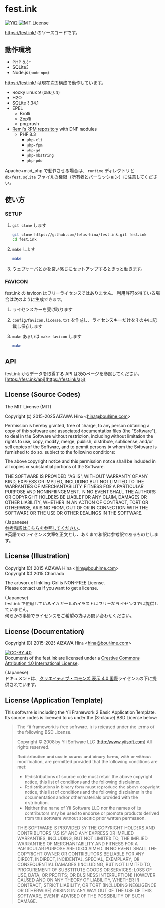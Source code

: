 fest.ink
========

[![Yii2](https://img.shields.io/badge/Powered_by-Yii_Framework-green.svg?style=flat)](http://www.yiiframework.com/)
[![MIT License](https://img.shields.io/github/license/fetus-hina/fest.ink.svg)](https://github.com/fetus-hina/fest.ink/blob/master/LICENSE)

https://fest.ink/ のソースコードです。

動作環境
--------

* PHP 8.3+
* SQLite3
* Node.js (`node` `npm`)

https://fest.ink/ は現在次の構成で動作しています。

* Rocky Linux 9 (x86_64)
* H2O
* SQLite 3.34.1
* EPEL
  - Brotli
  - Zopfli
  - pngcrush
* [Remi's RPM repository](http://rpms.remirepo.net/) with DNF modules
  - PHP 8.3
    - `php-cli`
    - `php-fpm`
    - `php-gd`
    - `php-mbstring`
    - `php-pdo`

Apache+mod_php で動作させる場合は、 `runtime` ディレクトリと `db/fest.sqlite` ファイルの権限（所有者とパーミッション）に注意してください。


使い方
------

### SETUP ###

1. `git clone` します

    ```sh
    git clone https://github.com/fetus-hina/fest.ink.git fest.ink
    cd fest.ink
    ```

2. `make` します

    ```sh
    make
    ```

3. ウェブサーバとかを良い感じにセットアップするときっと動きます。

### FAVICON ###

fest.ink の favicon はフリーライセンスではありません。
利用許可を得ている場合は次のように生成できます。

1. ライセンスキーを受け取ります

2. `config/favicon.license.txt` を作成し、ライセンスキーだけをその中に記載し保存します

3. `make` あるいは `make favicon` します

    ```sh
    make
    ```


API
---

fest.ink からデータを取得する API は次のページを参照してください。
[https://fest.ink/api](https://fest.ink/api)


License (Source Codes)
----------------------

The MIT License (MIT)

Copyright (c) 2015-2025 AIZAWA Hina \<hina@bouhime.com\>

Permission is hereby granted, free of charge, to any person obtaining a copy
of this software and associated documentation files (the "Software"), to deal
in the Software without restriction, including without limitation the rights
to use, copy, modify, merge, publish, distribute, sublicense, and/or sell
copies of the Software, and to permit persons to whom the Software is
furnished to do so, subject to the following conditions:

The above copyright notice and this permission notice shall be included in all
copies or substantial portions of the Software.

THE SOFTWARE IS PROVIDED "AS IS", WITHOUT WARRANTY OF ANY KIND, EXPRESS OR
IMPLIED, INCLUDING BUT NOT LIMITED TO THE WARRANTIES OF MERCHANTABILITY,
FITNESS FOR A PARTICULAR PURPOSE AND NONINFRINGEMENT. IN NO EVENT SHALL THE
AUTHORS OR COPYRIGHT HOLDERS BE LIABLE FOR ANY CLAIM, DAMAGES OR OTHER
LIABILITY, WHETHER IN AN ACTION OF CONTRACT, TORT OR OTHERWISE, ARISING FROM,
OUT OF OR IN CONNECTION WITH THE SOFTWARE OR THE USE OR OTHER DEALINGS IN THE
SOFTWARE.

(Japanese)  
[参考和訳はこちらを参照してください](https://osdn.jp/projects/opensource/wiki/licenses%2FMIT_license)。  
※英語でのライセンス文章を正文とし、あくまで和訳は参考訳であるものとします。


License (Illustration)
----------------------

Copyright (C) 2015 AIZAWA Hina \<hina@bouhime.com\>  
Copyright (C) 2015 Chomado

The artwork of Inkling-Girl is NON-FREE License.  
Please contact us if you want to get a license.


(Japanese)  
fest.ink で使用しているイカガールのイラストはフリーなライセンスでは提供していません。  
何らかの事情でライセンスをご希望の方はお問い合わせください。


License (Documentation)
-----------------------

Copyright (C) 2015-2025 AIZAWA Hina \<hina@bouhime.com\>

[![CC-BY 4.0](https://i.creativecommons.org/l/by/4.0/88x31.png)](http://creativecommons.org/licenses/by/4.0/deed.ja)  
Documents of the fest.ink are licensed under a [Creative Commons Attribution 4.0 International License](http://creativecommons.org/licenses/by/4.0/deed.en).

(Japanese)  
ドキュメントは、[クリエイティブ・コモンズ 表示 4.0 国際](http://creativecommons.org/licenses/by/4.0/deed.ja)ライセンスの下に提供されています。


License (Application Template)
------------------------------

This software is including the Yii Framework 2 Basic Application Template.  
Its source codes is licensed to us under the (3-clause) BSD License below:

> The Yii framework is free software. It is released under the terms of
> the following BSD License.
> 
> Copyright © 2008 by Yii Software LLC (http://www.yiisoft.com)
> All rights reserved.
> 
> Redistribution and use in source and binary forms, with or without
> modification, are permitted provided that the following conditions
> are met:
> 
>  * Redistributions of source code must retain the above copyright
>    notice, this list of conditions and the following disclaimer.
>  * Redistributions in binary form must reproduce the above copyright
>    notice, this list of conditions and the following disclaimer in
>    the documentation and/or other materials provided with the
>    distribution.
>  * Neither the name of Yii Software LLC nor the names of its
>    contributors may be used to endorse or promote products derived
>    from this software without specific prior written permission.
> 
> THIS SOFTWARE IS PROVIDED BY THE COPYRIGHT HOLDERS AND CONTRIBUTORS
> "AS IS" AND ANY EXPRESS OR IMPLIED WARRANTIES, INCLUDING, BUT NOT
> LIMITED TO, THE IMPLIED WARRANTIES OF MERCHANTABILITY AND FITNESS
> FOR A PARTICULAR PURPOSE ARE DISCLAIMED. IN NO EVENT SHALL THE
> COPYRIGHT OWNER OR CONTRIBUTORS BE LIABLE FOR ANY DIRECT, INDIRECT,
> INCIDENTAL, SPECIAL, EXEMPLARY, OR CONSEQUENTIAL DAMAGES (INCLUDING,
> BUT NOT LIMITED TO, PROCUREMENT OF SUBSTITUTE GOODS OR SERVICES;
> LOSS OF USE, DATA, OR PROFITS; OR BUSINESS INTERRUPTION) HOWEVER
> CAUSED AND ON ANY THEORY OF LIABILITY, WHETHER IN CONTRACT, STRICT
> LIABILITY, OR TORT (INCLUDING NEGLIGENCE OR OTHERWISE) ARISING IN
> ANY WAY OUT OF THE USE OF THIS SOFTWARE, EVEN IF ADVISED OF THE
> POSSIBILITY OF SUCH DAMAGE.



